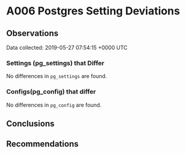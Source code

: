 # A006 Postgres Setting Deviations #

## Observations ##
Data collected: 2019-05-27 07:54:15 +0000 UTC  

### Settings (pg_settings) that Differ ###

No differences in `pg_settings` are found.

### Configs(pg_config) that differ ###

No differences in `pg_config` are found.



## Conclusions ##


## Recommendations ##

